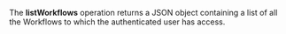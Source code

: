 <a name="listWorkflows"></a>The **listWorkflows** operation returns a JSON object containing a list of all the Workflows to which the authenticated user has access.
